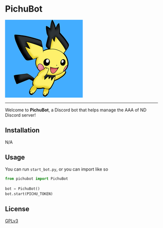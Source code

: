 # PichuBot

<img src="https://github.com/anthonyvluc/PichuBot/raw/master/assets/pichu-icon.png" width="256">

---

Welcome to **PichuBot**, a Discord bot that helps manage the AAA of ND Discord server!

## Installation

N/A

## Usage
 
You can run `start_bot.py`, or you can import like so

```python
from pichubot import PichuBot

bot = PichuBot()
bot.start(PICHU_TOKEN)
```

## License
[GPLv3](https://choosealicense.com/licenses/gpl-3.0/)